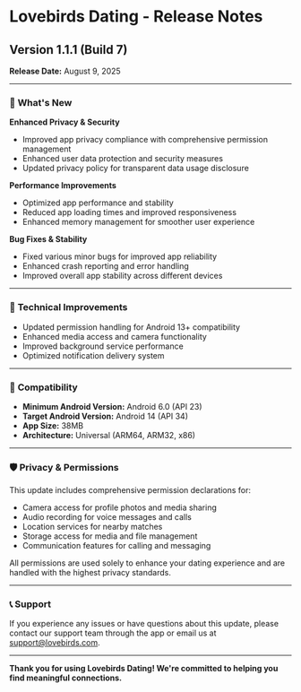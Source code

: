 # Lovebirds Dating - Release Notes
## Version 1.1.1 (Build 7)
**Release Date:** August 9, 2025

---

### 🚀 **What's New**

**Enhanced Privacy & Security**
- Improved app privacy compliance with comprehensive permission management
- Enhanced user data protection and security measures
- Updated privacy policy for transparent data usage disclosure

**Performance Improvements**
- Optimized app performance and stability
- Reduced app loading times and improved responsiveness
- Enhanced memory management for smoother user experience

**Bug Fixes & Stability**
- Fixed various minor bugs for improved app reliability
- Enhanced crash reporting and error handling
- Improved overall app stability across different devices

---

### 🔧 **Technical Improvements**

- Updated permission handling for Android 13+ compatibility
- Enhanced media access and camera functionality
- Improved background service performance
- Optimized notification delivery system

---

### 📱 **Compatibility**

- **Minimum Android Version:** Android 6.0 (API 23)
- **Target Android Version:** Android 14 (API 34)
- **App Size:** 38MB
- **Architecture:** Universal (ARM64, ARM32, x86)

---

### 🛡️ **Privacy & Permissions**

This update includes comprehensive permission declarations for:
- Camera access for profile photos and media sharing
- Audio recording for voice messages and calls
- Location services for nearby matches
- Storage access for media and file management
- Communication features for calling and messaging

All permissions are used solely to enhance your dating experience and are handled with the highest privacy standards.

---

### 📞 **Support**

If you experience any issues or have questions about this update, please contact our support team through the app or email us at support@lovebirds.com.

---

**Thank you for using Lovebirds Dating! We're committed to helping you find meaningful connections.**
